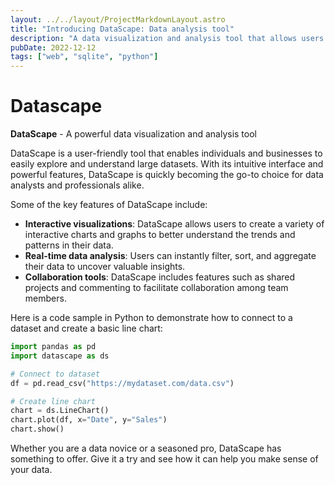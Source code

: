 ```yaml
---
layout: ../../layout/ProjectMarkdownLayout.astro
title: "Introducing DataScape: Data analysis tool"
description: "A data visualization and analysis tool that allows users to easily explore and understand large datasets."
pubDate: 2022-12-12
tags: ["web", "sqlite", "python"]
---
```


# Datascape

**DataScape** - A powerful data visualization and analysis tool

DataScape is a user-friendly tool that enables individuals and businesses to easily explore and understand large datasets. With its intuitive interface and powerful features, DataScape is quickly becoming the go-to choice for data analysts and professionals alike.

Some of the key features of DataScape include:

- **Interactive visualizations**: DataScape allows users to create a variety of interactive charts and graphs to better understand the trends and patterns in their data.
- **Real-time data analysis**: Users can instantly filter, sort, and aggregate their data to uncover valuable insights.
- **Collaboration tools**: DataScape includes features such as shared projects and commenting to facilitate collaboration among team members.

Here is a code sample in Python to demonstrate how to connect to a dataset and create a basic line chart:

```python
import pandas as pd
import datascape as ds

# Connect to dataset
df = pd.read_csv("https://mydataset.com/data.csv")

# Create line chart
chart = ds.LineChart()
chart.plot(df, x="Date", y="Sales")
chart.show()
```

Whether you are a data novice or a seasoned pro, DataScape has something to offer. Give it a try and see how it can help you make sense of your data.
